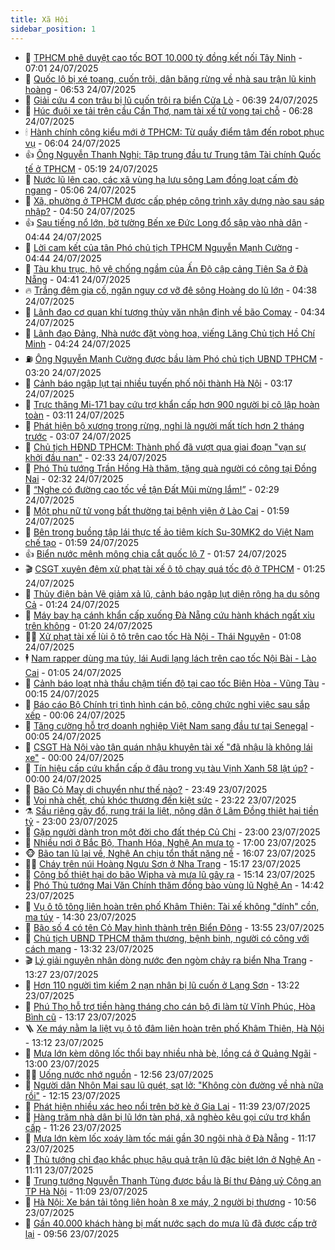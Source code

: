 ```yaml
---
title: Xã Hội
sidebar_position: 1
---
```


<!-- dantri-xa-hoi:START -->
- 🫣 [TPHCM phê duyệt cao tốc BOT 10.000 tỷ đồng kết nối Tây Ninh](https://dantri.com.vn/xa-hoi/tphcm-phe-duyet-cao-toc-bot-10000-ty-dong-ket-noi-tay-ninh-20250724134425103.htm) - 07:01 24/07/2025
- 💼 [Quốc lộ bị xé toang, cuốn trôi, dân băng rừng về nhà sau trận lũ kinh hoàng](https://dantri.com.vn/xa-hoi/quoc-lo-bi-xe-toang-cuon-troi-dan-bang-rung-ve-nha-sau-tran-lu-kinh-hoang-20250724133340970.htm) - 06:53 24/07/2025
- 🎊 [Giải cứu 4 con trâu bị lũ cuốn trôi ra biển Cửa Lò](https://dantri.com.vn/xa-hoi/giai-cuu-4-con-trau-bi-lu-cuon-troi-ra-bien-cua-lo-20250724132737040.htm) - 06:39 24/07/2025
- 🙉 [Húc đuôi xe tải trên cầu Cần Thơ, nam tài xế tử vong tại chỗ](https://dantri.com.vn/xa-hoi/huc-duoi-xe-tai-tren-cau-can-tho-nam-tai-xe-tu-vong-tai-cho-20250724123704228.htm) - 06:28 24/07/2025
- 🕯 [Hành chính công kiểu mới ở TPHCM: Từ quầy điểm tâm đến robot phục vụ](https://dantri.com.vn/xa-hoi/hanh-chinh-cong-kieu-moi-o-tphcm-tu-quay-diem-tam-den-robot-phuc-vu-20250724004034101.htm) - 06:04 24/07/2025
- 👍 [Ông Nguyễn Thanh Nghị: Tập trung đầu tư Trung tâm Tài chính Quốc tế ở TPHCM](https://dantri.com.vn/xa-hoi/ong-nguyen-thanh-nghi-tap-trung-dau-tu-trung-tam-tai-chinh-quoc-te-o-tphcm-20250724115924437.htm) - 05:19 24/07/2025
- 🤖 [Nước lũ lên cao, các xã vùng hạ lưu sông Lam đồng loạt cấm đò ngang](https://dantri.com.vn/xa-hoi/nuoc-lu-len-cao-cac-xa-vung-ha-luu-song-lam-dong-loat-cam-do-ngang-20250724115207491.htm) - 05:06 24/07/2025
- 🙉 [Xã, phường ở TPHCM được cấp phép công trình xây dựng nào sau sáp nhập?](https://dantri.com.vn/xa-hoi/xa-phuong-o-tphcm-duoc-cap-phep-cong-trinh-xay-dung-nao-sau-sap-nhap-20250724112418932.htm) - 04:50 24/07/2025
- 👍 [Sau tiếng nổ lớn, bờ tường Bến xe Đức Long đổ sập vào nhà dân](https://dantri.com.vn/xa-hoi/sau-tieng-no-lon-bo-tuong-ben-xe-duc-long-do-sap-vao-nha-dan-20250724113504173.htm) - 04:44 24/07/2025
- 🗽 [Lời cam kết của tân Phó chủ tịch TPHCM Nguyễn Mạnh Cường](https://dantri.com.vn/xa-hoi/loi-cam-ket-cua-tan-pho-chu-tich-tphcm-nguyen-manh-cuong-20250724113340388.htm) - 04:44 24/07/2025
- 🗽 [Tàu khu trục, hộ vệ chống ngầm của Ấn Độ cập cảng Tiên Sa ở Đà Nẵng](https://dantri.com.vn/xa-hoi/tau-khu-truc-ho-ve-chong-ngam-cua-an-do-cap-cang-tien-sa-o-da-nang-20250724111629891.htm) - 04:41 24/07/2025
- 🔥 [Trắng đêm gia cố, ngăn nguy cơ vỡ đê sông Hoàng do lũ lớn](https://dantri.com.vn/xa-hoi/trang-dem-gia-co-ngan-nguy-co-vo-de-song-hoang-do-lu-lon-20250724110717254.htm) - 04:38 24/07/2025
- 🦒 [Lãnh đạo cơ quan khí tượng thủy văn nhận định về bão Comay](https://dantri.com.vn/xa-hoi/lanh-dao-co-quan-khi-tuong-thuy-van-nhan-dinh-ve-bao-comay-20250724112214789.htm) - 04:34 24/07/2025
- 🧐 [Lãnh đạo Đảng, Nhà nước đặt vòng hoa, viếng Lăng Chủ tịch Hồ Chí Minh](https://dantri.com.vn/xa-hoi/lanh-dao-dang-nha-nuoc-dat-vong-hoa-vieng-lang-chu-tich-ho-chi-minh-20250724102523189.htm) - 04:24 24/07/2025
- ⛽️ [Ông Nguyễn Mạnh Cường được bầu làm Phó chủ tịch UBND TPHCM](https://dantri.com.vn/xa-hoi/ong-nguyen-manh-cuong-duoc-bau-lam-pho-chu-tich-ubnd-tphcm-20250723192435220.htm) - 03:20 24/07/2025
- 🚀 [Cảnh báo ngập lụt tại nhiều tuyến phố nội thành Hà Nội](https://dantri.com.vn/xa-hoi/canh-bao-ngap-lut-tai-nhieu-tuyen-pho-noi-thanh-ha-noi-20250724101545430.htm) - 03:17 24/07/2025
- 🦒 [Trực thăng Mi-171 bay cứu trợ khẩn cấp hơn 900 người bị cô lập hoàn toàn](https://dantri.com.vn/xa-hoi/truc-thang-mi-171-bay-cuu-tro-khan-cap-hon-900-nguoi-bi-co-lap-hoan-toan-20250724100658374.htm) - 03:11 24/07/2025
- 🦅 [Phát hiện bộ xương trong rừng, nghi là người mất tích hơn 2 tháng trước](https://dantri.com.vn/xa-hoi/phat-hien-bo-xuong-trong-rung-nghi-la-nguoi-mat-tich-hon-2-thang-truoc-20250724095316130.htm) - 03:07 24/07/2025
- 🚀 [Chủ tịch HĐND TPHCM: Thành phố đã vượt qua giai đoạn &quot;vạn sự khởi đầu nan&quot;](https://dantri.com.vn/xa-hoi/chu-tich-hdnd-tphcm-thanh-pho-da-vuot-qua-giai-doan-van-su-khoi-dau-nan-20250724085442593.htm) - 02:33 24/07/2025
- 🦅 [Phó Thủ tướng Trần Hồng Hà thăm, tặng quà người có công tại Đồng Nai](https://dantri.com.vn/xa-hoi/pho-thu-tuong-tran-hong-ha-tham-tang-qua-nguoi-co-cong-tai-dong-nai-20250724091509349.htm) - 02:32 24/07/2025
- 🤠 [“Nghe có đường cao tốc về tận Đất Mũi mừng lắm!”](https://dantri.com.vn/xa-hoi/nghe-co-duong-cao-toc-ve-tan-dat-mui-mung-lam-20250724090008517.htm) - 02:29 24/07/2025
- 💄 [Một phụ nữ tử vong bất thường tại bệnh viện ở Lào Cai](https://dantri.com.vn/xa-hoi/mot-phu-nu-tu-vong-bat-thuong-tai-benh-vien-o-lao-cai-20250724085413147.htm) - 01:59 24/07/2025
- 🥷 [Bên trong buồng tập lái thực tế ảo tiêm kích Su-30MK2 do Việt Nam chế tạo](https://dantri.com.vn/xa-hoi/ben-trong-buong-tap-lai-thuc-te-ao-tiem-kich-su-30mk2-do-viet-nam-che-tao-20250723093846501.htm) - 01:59 24/07/2025
- 👍 [Biển nước mênh mông chia cắt quốc lộ 7](https://dantri.com.vn/xa-hoi/bien-nuoc-menh-mong-chia-cat-quoc-lo-7-20250724081513110.htm) - 01:57 24/07/2025
- 🎬 [CSGT xuyên đêm xử phạt tài xế ô tô chạy quá tốc độ ở TPHCM](https://dantri.com.vn/xa-hoi/csgt-xuyen-dem-xu-phat-tai-xe-o-to-chay-qua-toc-do-o-tphcm-20250724030945313.htm) - 01:25 24/07/2025
- 🦒 [Thủy điện bản Vẽ giảm xả lũ, cảnh báo ngập lụt diện rộng hạ du sông Cả](https://dantri.com.vn/xa-hoi/thuy-dien-ban-ve-giam-xa-lu-canh-bao-ngap-lut-dien-rong-ha-du-song-ca-20250724073410031.htm) - 01:24 24/07/2025
- 🌊 [Máy bay hạ cánh khẩn cấp xuống Đà Nẵng cứu hành khách ngất xỉu trên không](https://dantri.com.vn/xa-hoi/may-bay-ha-canh-khan-cap-xuong-da-nang-cuu-hanh-khach-ngat-xiu-tren-khong-20250723234737479.htm) - 01:20 24/07/2025
- 🧑‍💻 [Xử phạt tài xế lùi ô tô trên cao tốc Hà Nội - Thái Nguyên](https://dantri.com.vn/xa-hoi/xu-phat-tai-xe-lui-o-to-tren-cao-toc-ha-noi-thai-nguyen-20250724074143183.htm) - 01:08 24/07/2025
- 🕴 [Nam rapper dùng ma túy, lái Audi lạng lách trên cao tốc Nội Bài - Lào Cai](https://dantri.com.vn/xa-hoi/nam-rapper-dung-ma-tuy-lai-audi-lang-lach-tren-cao-toc-noi-bai-lao-cai-20250724072615906.htm) - 01:05 24/07/2025
- 🤔 [Cảnh báo loạt nhà thầu chậm tiến độ tại cao tốc Biên Hòa - Vũng Tàu](https://dantri.com.vn/xa-hoi/canh-bao-loat-nha-thau-cham-tien-do-tai-cao-toc-bien-hoa-vung-tau-20250723225736209.htm) - 00:15 24/07/2025
- 💄 [Báo cáo Bộ Chính trị tình hình cán bộ, công chức nghỉ việc sau sắp xếp](https://dantri.com.vn/xa-hoi/bao-cao-bo-chinh-tri-tinh-hinh-can-bo-cong-chuc-nghi-viec-sau-sap-xep-20250724065729347.htm) - 00:06 24/07/2025
- 🧠 [Tăng cường hỗ trợ doanh nghiệp Việt Nam sang đầu tư tại Senegal](https://dantri.com.vn/xa-hoi/tang-cuong-ho-tro-doanh-nghiep-viet-nam-sang-dau-tu-tai-senegal-20250724070524573.htm) - 00:05 24/07/2025
- 🦣 [CSGT Hà Nội vào tận quán nhậu khuyên tài xế &quot;đã nhậu là không lái xe&quot;](https://dantri.com.vn/xa-hoi/csgt-ha-noi-vao-tan-quan-nhau-khuyen-tai-xe-da-nhau-la-khong-lai-xe-20250723222415811.htm) - 00:00 24/07/2025
- 💫 [Tín hiệu cấp cứu khẩn cấp ở đâu trong vụ tàu Vịnh Xanh 58 lật úp?](https://dantri.com.vn/xa-hoi/tin-hieu-cap-cuu-khan-cap-o-dau-trong-vu-tau-vinh-xanh-58-lat-up-20250723175626686.htm) - 00:00 24/07/2025
- 🚀 [Bão Cỏ May di chuyển như thế nào?](https://dantri.com.vn/xa-hoi/bao-co-may-di-chuyen-nhu-the-nao-20250724064602533.htm) - 23:49 23/07/2025
- 🤔 [Voi nhà chết, chủ khóc thương đến kiệt sức](https://dantri.com.vn/xa-hoi/voi-nha-chet-chu-khoc-thuong-den-kiet-suc-20250723173702509.htm) - 23:22 23/07/2025
- ⚗️ [Sầu riêng gãy đổ, rụng trái la liệt, nông dân ở Lâm Đồng thiệt hại tiền tỷ](https://dantri.com.vn/xa-hoi/sau-rieng-gay-do-rung-trai-la-liet-nong-dan-o-lam-dong-thiet-hai-tien-ty-20250723181316184.htm) - 23:00 23/07/2025
- 🫶 [Gặp người dành trọn một đời cho đất thép Củ Chi](https://dantri.com.vn/xa-hoi/gap-nguoi-danh-tron-mot-doi-cho-dat-thep-cu-chi-20250531075003020.htm) - 23:00 23/07/2025
- 🌮 [Nhiều nơi ở Bắc Bộ, Thanh Hóa, Nghệ An mưa to](https://dantri.com.vn/xa-hoi/nhieu-noi-o-bac-bo-thanh-hoa-nghe-an-mua-to-20250723190619746.htm) - 17:00 23/07/2025
- 🐵 [Bão tan lũ lại về, Nghệ An chịu tổn thất nặng nề](https://dantri.com.vn/xa-hoi/bao-tan-lu-lai-ve-nghe-an-chiu-ton-that-nang-ne-20250723215740808.htm) - 16:07 23/07/2025
- 🧑‍🏫 [Cháy trên núi Hoàng Ngưu Sơn ở Nha Trang](https://dantri.com.vn/xa-hoi/chay-tren-nui-hoang-nguu-son-o-nha-trang-20250723220842272.htm) - 15:17 23/07/2025
- 💫 [Công bố thiệt hại do bão Wipha và mưa lũ gây ra](https://dantri.com.vn/xa-hoi/cong-bo-thiet-hai-do-bao-wipha-va-mua-lu-gay-ra-20250723213233062.htm) - 15:14 23/07/2025
- 🦩 [Phó Thủ tướng Mai Văn Chính thăm đồng bào vùng lũ Nghệ An](https://dantri.com.vn/xa-hoi/pho-thu-tuong-mai-van-chinh-tham-dong-bao-vung-lu-nghe-an-20250723212505615.htm) - 14:42 23/07/2025
- 🦄 [Vụ ô tô tông liên hoàn trên phố Khâm Thiên: Tài xế không &quot;dính&quot; cồn, ma túy](https://dantri.com.vn/xa-hoi/vu-o-to-tong-lien-hoan-tren-pho-kham-thien-tai-xe-khong-dinh-con-ma-tuy-20250723212418327.htm) - 14:30 23/07/2025
- 💂 [Bão số 4 có tên Cỏ May hình thành trên Biển Đông](https://dantri.com.vn/xa-hoi/bao-so-4-co-ten-co-may-hinh-thanh-tren-bien-dong-20250723204707190.htm) - 13:55 23/07/2025
- 💄 [Chủ tịch UBND TPHCM thăm thương, bệnh binh, người có công với cách mạng](https://dantri.com.vn/xa-hoi/chu-tich-ubnd-tphcm-tham-thuong-benh-binh-nguoi-co-cong-voi-cach-mang-20250723202312257.htm) - 13:32 23/07/2025
- 🎬 [Lý giải nguyên nhân dòng nước đen ngòm chảy ra biển Nha Trang](https://dantri.com.vn/xa-hoi/ly-giai-nguyen-nhan-dong-nuoc-den-ngom-chay-ra-bien-nha-trang-20250723181849055.htm) - 13:27 23/07/2025
- 👀 [Hơn 110 người tìm kiếm 2 nạn nhân bị lũ cuốn ở Lạng Sơn](https://dantri.com.vn/xa-hoi/hon-110-nguoi-tim-kiem-2-nan-nhan-bi-lu-cuon-o-lang-son-20250723200932468.htm) - 13:22 23/07/2025
- 💃 [Phú Thọ hỗ trợ tiền hàng tháng cho cán bộ đi làm từ Vĩnh Phúc, Hòa Bình cũ](https://dantri.com.vn/xa-hoi/phu-tho-ho-tro-tien-hang-thang-cho-can-bo-di-lam-tu-vinh-phuc-hoa-binh-cu-20250723194020777.htm) - 13:17 23/07/2025
- 🪜 [Xe máy nằm la liệt vụ ô tô đâm liên hoàn trên phố Khâm Thiên, Hà Nội](https://dantri.com.vn/xa-hoi/xe-may-nam-la-liet-vu-o-to-dam-lien-hoan-tren-pho-kham-thien-ha-noi-20250723191233750.htm) - 13:12 23/07/2025
- 📝 [Mưa lớn kèm dông lốc thổi bay nhiều nhà bè, lồng cá ở Quảng Ngãi](https://dantri.com.vn/xa-hoi/mua-lon-kem-dong-loc-thoi-bay-nhieu-nha-be-long-ca-o-quang-ngai-20250723183634227.htm) - 13:00 23/07/2025
- 🧑‍💻 [Uống nước nhớ nguồn](https://dantri.com.vn/xa-hoi/uong-nuoc-nho-nguon-20250723195553103.htm) - 12:56 23/07/2025
- 👺 [Người dân Nhôn Mai sau lũ quét, sạt lở: &quot;Không còn đường về nhà nữa rồi&quot;](https://dantri.com.vn/xa-hoi/nguoi-dan-nhon-mai-sau-lu-quet-sat-lo-khong-con-duong-ve-nha-nua-roi-20250723183126863.htm) - 12:15 23/07/2025
- 🌮 [Phát hiện nhiều xác heo nổi trên bờ kè ở Gia Lai](https://dantri.com.vn/xa-hoi/phat-hien-nhieu-xac-heo-noi-tren-bo-ke-o-gia-lai-20250723180549804.htm) - 11:39 23/07/2025
- 🤭 [Hàng trăm nhà dân bị lũ lớn tàn phá, xã nghèo kêu gọi cứu trợ khẩn cấp](https://dantri.com.vn/xa-hoi/hang-tram-nha-dan-bi-lu-lon-tan-pha-xa-ngheo-keu-goi-cuu-tro-khan-cap-20250723180140718.htm) - 11:26 23/07/2025
- 💪 [Mưa lớn kèm lốc xoáy làm tốc mái gần 30 ngôi nhà ở Đà Nẵng](https://dantri.com.vn/xa-hoi/mua-lon-kem-loc-xoay-lam-toc-mai-gan-30-ngoi-nha-o-da-nang-20250723180159684.htm) - 11:17 23/07/2025
- 🧰 [Thủ tướng chỉ đạo khắc phục hậu quả trận lũ đặc biệt lớn ở Nghệ An](https://dantri.com.vn/xa-hoi/thu-tuong-chi-dao-khac-phuc-hau-qua-tran-lu-dac-biet-lon-o-nghe-an-20250723180230147.htm) - 11:11 23/07/2025
- 🤡 [Trung tướng Nguyễn Thanh Tùng được bầu là Bí thư Đảng uỷ Công an TP Hà Nội](https://dantri.com.vn/xa-hoi/trung-tuong-nguyen-thanh-tung-duoc-bau-la-bi-thu-dang-uy-cong-an-tp-ha-noi-20250723180340009.htm) - 11:09 23/07/2025
- 🦆 [Hà Nội: Xe bán tải tông liên hoàn 8 xe máy, 2 người bị thương](https://dantri.com.vn/xa-hoi/ha-noi-xe-ban-tai-tong-lien-hoan-8-xe-may-2-nguoi-bi-thuong-20250723175523495.htm) - 10:56 23/07/2025
- 🦍 [Gần 40.000 khách hàng bị mất nước sạch do mưa lũ đã được cấp trở lại](https://dantri.com.vn/xa-hoi/gan-40000-khach-hang-bi-mat-nuoc-sach-do-mua-lu-da-duoc-cap-tro-lai-20250723154537982.htm) - 09:56 23/07/2025<!-- dantri-xa-hoi:END -->
